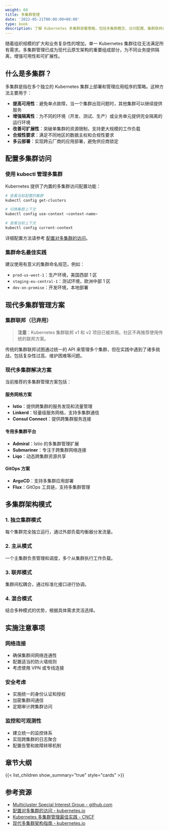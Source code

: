 ```yaml
---
weight: 68
title: 多集群管理
date: '2022-05-21T00:00:00+08:00'
type: book
description: 了解 Kubernetes 多集群部署策略，包括多集群概念、访问配置、集群联邦以及现代多集群管理解决方案，提高应用的可用性、隔离性和可扩展性。
---
```


随着组织规模的扩大和业务复杂性的增加，单一 Kubernetes 集群往往无法满足所有需求。多集群管理已成为现代云原生架构的重要组成部分，为不同业务提供隔离，增强可用性和可扩展性。

## 什么是多集群？

多集群是指在多个独立的 Kubernetes 集群上部署和管理应用程序的策略。这种方法主要用于：

- **提高可用性**：避免单点故障，当一个集群出现问题时，其他集群可以继续提供服务
- **增强隔离性**：为不同的环境（开发、测试、生产）或业务单元提供完全隔离的运行环境
- **改善可扩展性**：突破单集群的资源限制，支持更大规模的工作负载
- **合规性要求**：满足不同地区的数据主权和合规性要求
- **多云部署**：实现跨云厂商的应用部署，避免供应商锁定

## 配置多集群访问

### 使用 kubectl 管理多集群

Kubernetes 提供了内置的多集群访问配置功能：

```bash
# 查看当前配置的集群
kubectl config get-clusters

# 切换集群上下文
kubectl config use-context <context-name>

# 查看当前上下文
kubectl config current-context
```

详细配置方法请参考 [配置对多集群的访问](https://kubernetes.io/zh/docs/tasks/access-application-cluster/configure-access-multiple-clusters/)。

### 集群命名最佳实践

建议使用有意义的集群命名规范，例如：

- `prod-us-west-1`：生产环境，美国西部 1 区
- `staging-eu-central-1`：测试环境，欧洲中部 1 区
- `dev-on-premise`：开发环境，本地部署

## 现代多集群管理方案

### 集群联邦（已弃用）

> **注意**：Kubernetes 集群联邦 v1 和 v2 项目已被弃用。社区不再推荐使用传统的联邦方案。

传统的集群联邦试图通过统一的 API 来管理多个集群，但在实践中遇到了诸多挑战，包括复杂性过高、维护困难等问题。

### 现代多集群解决方案

当前推荐的多集群管理方案包括：

#### 服务网格方案

- **Istio**：提供跨集群的服务发现和流量管理
- **Linkerd**：轻量级服务网格，支持多集群通信
- **Consul Connect**：提供跨集群服务连接

#### 专用多集群平台

- **Admiral**：Istio 的多集群管理扩展
- **Submariner**：专注于跨集群网络连接
- **Liqo**：动态跨集群资源共享

#### GitOps 方案

- **ArgoCD**：支持多集群应用部署
- **Flux**：GitOps 工具链，支持多集群管理

## 多集群架构模式

### 1. 独立集群模式

每个集群完全独立运行，通过外部负载均衡器分发流量。

### 2. 主从模式

一个主集群负责管理和调度，多个从集群执行工作负载。

### 3. 联邦模式

集群间松耦合，通过标准化接口进行协调。

### 4. 混合模式

结合多种模式的优势，根据具体需求灵活选择。

## 实施注意事项

### 网络连接

- 确保集群间网络连通性
- 配置适当的防火墙规则
- 考虑使用 VPN 或专线连接

### 安全考虑

- 实施统一的身份认证和授权
- 加密集群间通信
- 定期审计跨集群访问

### 监控和可观测性

- 建立统一的监控体系
- 实现跨集群的日志聚合
- 配置告警和故障转移机制

## 章节大纲

{{< list_children show_summary="true" style="cards" >}}

## 参考资源

- [Multicluster Special Interest Group - github.com](https://github.com/kubernetes/community/blob/master/sig-multicluster/README.md)
- [配置对多集群的访问 - kubernetes.io](https://kubernetes.io/zh/docs/tasks/access-application-cluster/configure-access-multiple-clusters/)
- [Kubernetes 多集群管理最佳实践 - CNCF](https://www.cncf.io/blog/2021/04/12/simplifying-multi-clusters-in-kubernetes/)
- [现代多集群架构指南 - kubernetes.io](https://kubernetes.io/docs/concepts/cluster-administration/networking/#multi-cluster-networking)
